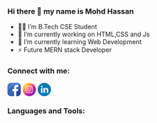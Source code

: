 ### Hi there 👋 my name is Mohd Hassan
- 👨‍🎓 I’m B.Tech CSE Student
- 🔭 I’m currently working on HTML,CSS and Js
- 🌱 I’m currently learning Web Development
- ⚡ Future MERN stack Developer

### Connect with me:

<a href="https://www.facebook.com/profile.php?id=100007733971393" target="blank"><img align="center" src="https://github.com/killshotxd/svgIcons/blob/main/facebook.png" height="30" /></a>
<a href="https://www.instagram.com/ihassanansari/" target="blank"><img align="center" src="https://github.com/killshotxd/svgIcons/blob/main/instagram.png" height="30" /></a>
<a href="https://www.linkedin.com/in/mohd-hassan-11707a223/" target="blank"><img align="center" src="https://github.com/killshotxd/svgIcons/blob/main/linkedin.png" height="30" /></a>

### Languages and Tools:
<!--
**killshotxd/killshotxd** is a ✨ _special_ ✨ repository because its `README.md` (this file) appears on your GitHub profile.

Here are some ideas to get you started:

- 🔭 I’m currently working on ...
- 🌱 I’m currently learning ...
- 👯 I’m looking to collaborate on ...
- 🤔 I’m looking for help with ...
- 💬 Ask me about ...
- 📫 How to reach me: ...
- 😄 Pronouns: ...
- ⚡ Fun fact: ...
-->
